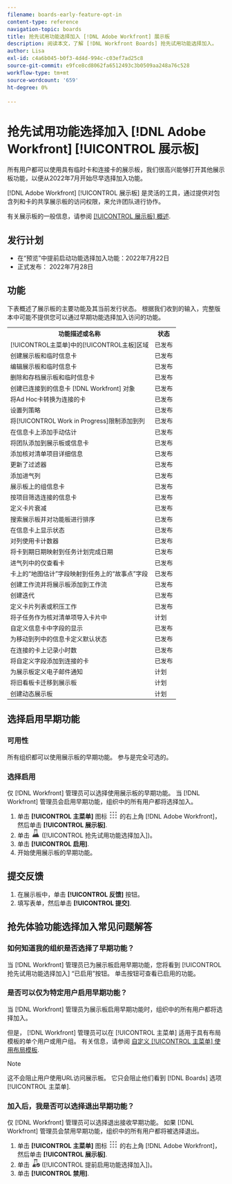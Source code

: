 ```yaml
---
filename: boards-early-feature-opt-in
content-type: reference
navigation-topic: boards
title: 抢先试用功能选择加入 [!DNL Adobe Workfront] 展示板
description: 阅读本文，了解 [!DNL Workfront Boards] 抢先试用功能选择加入。
author: Lisa
exl-id: c4a6b045-b0f3-4d4d-994c-c03ef7ad25c8
source-git-commit: e9fce8cd8062fa6512493c3b0509aa248a76c528
workflow-type: tm+mt
source-wordcount: '659'
ht-degree: 0%

---
```


# 抢先试用功能选择加入 [!DNL Adobe Workfront] [!UICONTROL 展示板]

所有用户都可以使用具有临时卡和连接卡的展示板，我们很高兴能够打开其他展示板功能，以便从2022年7月开始尽早选择加入功能。

[!DNL Adobe Workfront] [!UICONTROL 展示板] 是灵活的工具，通过提供对包含列和卡的共享展示板的访问权限，来允许团队进行协作。

有关展示板的一般信息，请参阅 [[!UICONTROL 展示板] 概述](/help/quicksilver/agile/boards-overview.md).

## 发行计划

* 在“预览”中提前启动功能选择加入功能：2022年7月22日
* 正式发布： 2022年7月28日

## 功能

下表概述了展示板的主要功能及其当前发行状态。 根据我们收到的输入，完整版本中可能不提供您可以通过早期功能选择加入访问的功能。

<table style="table-layout:auto"> 
 <tbody> 
  <tr> 
   <th><strong>功能描述或名称</strong></th>
   <th><strong>状态</strong></th> 
  </tr>
  <tr>
   <td>[!UICONTROL主菜单]中的[!UICONTROL主板]区域</td>
   <td>已发布</td>
  </tr>
    <tr>
   <td>创建展示板和临时信息卡</td>
   <td>已发布</td>
  </tr>
  <tr>
   <td>编辑展示板和临时信息卡</td>
   <td>已发布</td>
  </tr>
  <tr>
   <td>删除和存档展示板和临时信息卡</td>
   <td>已发布</td>
  </tr>
  <tr>
   <td>创建已连接到的信息卡 [!DNL Workfront] 对象</td>
   <td>已发布</td>
  </tr>
  <tr>
   <td>将Ad Hoc卡转换为连接的卡</td>
   <td>已发布</td>
  </tr>
  <tr>
   <td>设置列策略</td>
   <td>已发布</td>
  </tr>
  <tr>
   <td>将[!UICONTROL Work in Progress]限制添加到列</td>
   <td>已发布</td>
  </tr>
  <tr>
   <td>在信息卡上添加手动估计</td>
   <td>已发布</td>
  </tr>
  <tr>
   <td>将团队添加到展示板或信息卡</td>
   <td>已发布</td>
  </tr>
  <tr>
   <td>添加核对清单项目详细信息</td>
   <td>已发布</td>
  </tr>
  <tr>
   <td>更新了过滤器</td>
   <td>已发布</td>
  </tr>
  <tr>
   <td>添加进气列</td>
   <td>已发布</td>
  </tr>
  <tr>
   <td>展示板上的组信息卡</td>
   <td>已发布</td>
  </tr>
  <tr>
   <td>按项目筛选连接的信息卡</td>
   <td>已发布</td>
  </tr>
  <tr>
   <td>定义卡片衰减</td>
   <td>已发布</td>
  </tr>
  <tr>
   <td>搜索展示板并对功能板进行排序</td>
   <td>已发布</td>
  </tr>
  <tr>
   <td>在信息卡上显示状态</td>
   <td>已发布</td>
  </tr>
  <tr>
   <td>对列使用卡计数器</td>
   <td>已发布</td>
  </tr>
  <tr>
   <td>将卡到期日期映射到任务计划完成日期</td>
   <td>已发布</td>
  </tr>
  <tr>
   <td>进气列中的仅查看卡</td>
   <td>已发布</td>
  </tr>
  <tr>
   <td>卡上的“地图估计”字段映射到任务上的“故事点”字段</td>
   <td>已发布</td>
  </tr>
  <tr>
   <td>创建工作流并将展示板添加到工作流</td>
   <td>已发布</td>
  </tr>
  <tr>
   <td>创建迭代</td>
   <td>已发布</td>
  </tr>
  <tr>
   <td>定义卡片列表或积压工作</td>
   <td>已发布</td>
  </tr>
  <tr>
   <td>将子任务作为核对清单项导入卡片中</td>
   <td>计划</td>
  </tr>
  <tr>
   <td>自定义信息卡中字段的显示</td>
   <td>已发布</td>
  </tr>  
  <tr>
   <td>为移动到列中的信息卡定义默认状态</td>
   <td>已发布</td>
  </tr>
  <tr>
   <td>在连接的卡上记录小时数</td>
   <td>已发布</td>
  </tr>
  <tr>
   <td>将自定义字段添加到连接的卡</td>
   <td>已发布</td>
  </tr>
  <tr>
   <td>为展示板定义电子邮件通知</td>
   <td>计划</td>
  </tr>
  <tr>
   <td>将旧看板卡迁移到展示板</td>
   <td>计划</td>
  </tr>
  <tr>
   <td>创建动态展示板</td>
   <td>计划</td>
  </tr>
 </tbody> 
</table>

## 选择启用早期功能

### 可用性

所有组织都可以使用展示板的早期功能。 参与是完全可选的。

### 选择启用

仅 [!DNL Workfront] 管理员可以选择使用展示板的早期功能。 当 [!DNL Workfront] 管理员会启用早期功能，组织中的所有用户都将选择加入。

1. 单击 **[!UICONTROL 主菜单]** 图标 ![](assets/main-menu-icon.png) 的右上角 [!DNL Adobe Workfront]，然后单击 **[!UICONTROL 展示板]**.
1. 单击 ![抢先试用功能选择加入](assets/early-feature-opt-in-not-enabled.png) ([!UICONTROL 抢先试用功能选择加入])。
1. 单击 **[!UICONTROL 启用]**.
1. 开始使用展示板的早期功能。

## 提交反馈

1. 在展示板中，单击 **[!UICONTROL 反馈]** 按钮。
1. 填写表单，然后单击 **[!UICONTROL 提交]**.

## 抢先体验功能选择加入常见问题解答

### 如何知道我的组织是否选择了早期功能？

当 [!DNL Workfront] 管理员已为展示板启用早期功能，您将看到 [!UICONTROL 抢先试用功能选择加入] “已启用”按钮。 单击按钮可查看已启用的功能。

### 是否可以仅为特定用户启用早期功能？

当 [!DNL Workfront] 管理员为展示板启用早期功能时，组织中的所有用户都将选择加入。

但是， [!DNL Workfront] 管理员可以在 [!UICONTROL 主菜单] 适用于具有布局模板的单个用户或用户组。 有关信息，请参阅 [自定义 [!UICONTROL 主菜单] 使用布局模板](/help/quicksilver/administration-and-setup/customize-workfront/use-layout-templates/customize-main-menu.md).

>[!NOTE]
>
>这不会阻止用户使用URL访问展示板。 它只会阻止他们看到 [!DNL Boards] 选项 [!UICONTROL 主菜单].

### 加入后，我是否可以选择退出早期功能？

仅 [!DNL Workfront] 管理员可以选择退出接收早期功能。 如果 [!DNL Workfront] 管理员会禁用早期功能，组织中的所有用户都将被选择退出。

1. 单击 **[!UICONTROL 主菜单]** 图标 ![](assets/main-menu-icon.png) 的右上角 [!DNL Adobe Workfront]，然后单击 **[!UICONTROL 展示板]**.
1. 单击 ![提前启用功能选择加入](assets/early-feature-opt-in-enabled.png) ([!UICONTROL 提前启用功能选择加入])。
1. 单击 **[!UICONTROL 禁用]**.
